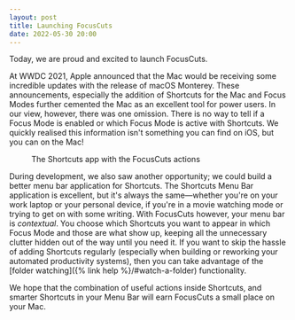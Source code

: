 ```yaml
---
layout: post
title: Launching FocusCuts
date: 2022-05-30 20:00
---
```

Today, we are proud and excited to launch FocusCuts. 

At WWDC 2021, Apple announced that the Mac would be receiving some incredible updates with the release of macOS Monterey.  These announcements, especially the addition of Shortcuts for the Mac and Focus Modes further cemented the Mac as an excellent tool for power users.  In our view, however, there was one omission. There is no way to tell if a Focus Mode is enabled or which Focus Mode is active with Shortcuts. We quickly realised this information isn't something you can find on iOS, but you can on the Mac!

<figure>
<object type="image/svg+xml" data="/assets/auto/shortcuts.svg"></object>
<figcaption>The Shortcuts app with the FocusCuts actions</figcaption>
</figure>

During development, we also saw another opportunity; we could build a better menu bar application for Shortcuts. The Shortcuts Menu Bar application is excellent, but it's always the same—whether you're on your work laptop or your personal device, if you're in a movie watching mode or trying to get on with some writing. With FocusCuts however, your menu bar is _contextual_. You choose which Shortcuts you want to appear in which Focus Mode and those are what show up, keeping all the unnecessary clutter hidden out of the way until you need it. If you want to skip the hassle of adding Shortcuts regularly (especially when building or reworking your automated productivity systems), then you can take advantage of the [folder watching]({% link help %}/#watch-a-folder) functionality.

We hope that the combination of useful actions inside Shortcuts, and smarter Shortcuts in your Menu Bar will earn FocusCuts a small place on your Mac.